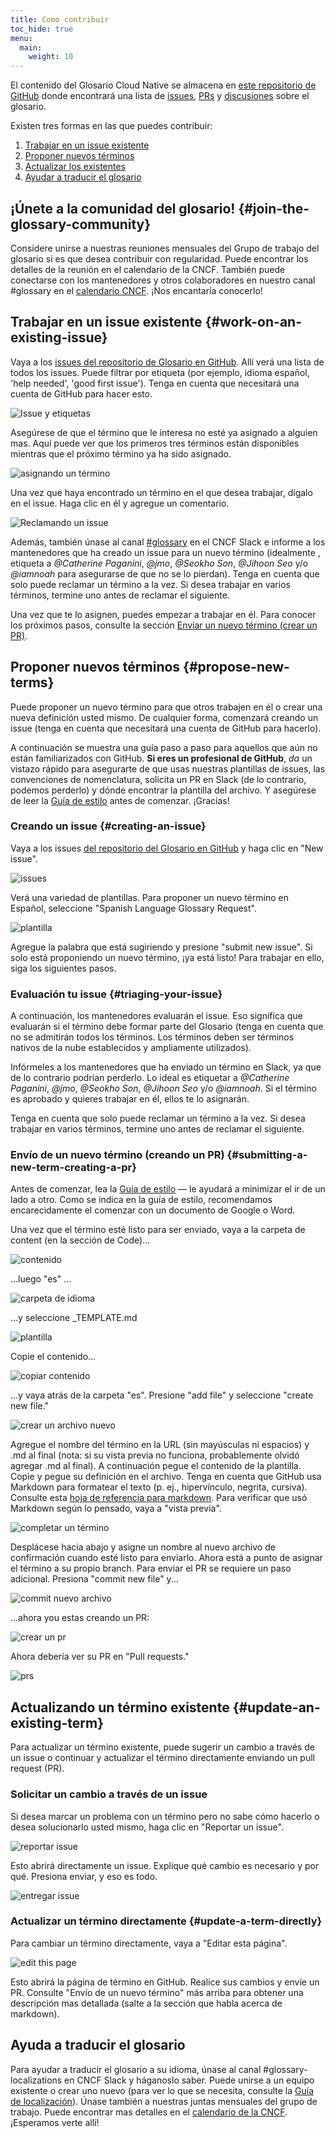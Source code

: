 ```yaml
---
title: Como contribuir
toc_hide: true
menu:
  main:
    weight: 10
---
```


El contenido del Glosario Cloud Native se almacena en [este repositorio de GitHub](https://github.com/cncf/glossary) donde encontrará una lista de [issues](https://github.com/cncf/glossary/issues), [PRs](https://github.com/cncf/glossary/pulls) y [discusiones](https://github.com/cncf/glossary/discussions) sobre el glosario.

Existen tres formas en las que puedes contribuir:

1) [Trabajar en un issue existente](#work-on-an-existing-issue)
2) [Proponer nuevos términos](#propose-new-terms)
3) [Actualizar los existentes](#update-an-existing-term)
4) [Ayudar a traducir el glosario](#help-translate-the-glossary)

## ¡Únete a la comunidad del glosario! {#join-the-glossary-community}

Considere unirse a nuestras reuniones mensuales del Grupo de trabajo del glosario si es que desea contribuir con regularidad. Puede encontrar los detalles de la reunión en el calendario de la CNCF. También puede conectarse con los mantenedores y otros colaboradores en nuestro canal #glossary en el [calendario CNCF](https://www.cncf.io/calendar/). ¡Nos encantaría conocerlo!

## Trabajar en un issue existente {#work-on-an-existing-issue}

Vaya a los [issues del repositorio de Glosario en GitHub](https://github.com/cncf/glossary/issues). Allí verá una lista de todos los issues. Puede filtrar por etiqueta (por ejemplo, idioma español, 'help needed', 'good first issue'). Tenga en cuenta que necesitará una cuenta de GitHub para hacer esto.

![Issue y etiquetas](/images/how-to/issue-and-labels.png)

Asegúrese de que el término que le interesa no esté ya asignado a alguien mas. Aquí puede ver que los primeros tres términos están disponibles mientras que el próximo término ya ha sido asignado.

![asignando un término](/images/how-to/howto-04.png)

Una vez que haya encontrado un término en el que desea trabajar, dígalo en el issue. Haga clic en él y agregue un comentario.

![Reclamando un issue](/images/how-to/claiming-an-issue.png)

Además, también únase al canal [#glossary](https://cloud-native.slack.com/archives/C02TX20MQBB) en el CNCF Slack e informe a los mantenedores que ha creado un issue para un nuevo término (idealmente , etiqueta a _@Catherine Paganini_, _@jmo_, _@Seokho Son_, _@Jihoon Seo_ y/o _@iamnoah_ para asegurarse de que no se lo pierdan). Tenga en cuenta que solo puede reclamar un término a la vez. Si desea trabajar en varios términos, termine uno antes de reclamar el siguiente.

Una vez que te lo asignen, puedes empezar a trabajar en él. Para conocer los próximos pasos, consulte la sección [Enviar un nuevo término (crear un PR)](#submitting-a-new-term-creating-a-pr).

## Proponer nuevos términos {#propose-new-terms}

Puede proponer un nuevo término para que otros trabajen en él o crear una nueva definición usted mismo. De cualquier forma, comenzará creando un issue (tenga en cuenta que necesitará una cuenta de GitHub para hacerlo).

A continuación se muestra una guía paso a paso para aquellos que aún no están familiarizados con GitHub. **Si eres un profesional de GitHub**, _da_ un vistazo rápido para asegurarte de que usas nuestras plantillas de issues, las convenciones de nomenclatura, solicita un PR en Slack (de lo contrario, podemos perderlo) y dónde encontrar la plantilla del archivo. Y asegúrese de leer la [Guía de estilo](/es/style-guide/) antes de comenzar. ¡Gracias!

### Creando un issue {#creating-an-issue}

Vaya a los issues [del repositorio del Glosario en GitHub](https://github.com/cncf/glossary/issues) y haga clic en "New issue".

![issues](/images/how-to/howto-01.png)

Verá una variedad de plantillas. Para proponer un nuevo término en Español, seleccione "Spanish Language Glossary Request".

![plantilla](/images/how-to/english-issue-template.jpg)

Agregue la palabra que está sugiriendo y presione "submit new issue". Si solo está proponiendo un nuevo término, ¡ya está listo! Para trabajar en ello, siga los siguientes pasos.

### Evaluación tu issue {#triaging-your-issue}

A continuación, los mantenedores evaluarán el issue. Eso significa que evaluarán si el término debe formar parte del Glosario (tenga en cuenta que no se admitirán todos los términos. Los términos deben ser términos nativos de la nube establecidos y ampliamente utilizados).

Infórmeles a los mantenedores que ha enviado un término en Slack, ya que de lo contrario podrían perderlo. Lo ideal es etiquetar a _@Catherine Paganini_, _@jmo_, _@Seokho Son_, _@Jihoon Seo_ y/o _@iamnoah_. Si el término es aprobado y quieres trabajar en él, ellos te lo asignarán.

Tenga en cuenta que solo puede reclamar un término a la vez. Si desea trabajar en varios términos, termine uno antes de reclamar el siguiente.

### Envío de un nuevo término (creando un PR) {#submitting-a-new-term-creating-a-pr}

Antes de comenzar, lea la [Guía de estilo](/es/style-guide/) — le ayudará a minimizar el ir de un lado a otro. Como se indica en la guía de estilo, recomendamos encarecidamente el comenzar con un documento de Google o Word.

Una vez que el término esté listo para ser enviado, vaya a la carpeta de content (en la sección de Code)…

![contenido](/images/how-to/howto-05.png)

…luego "es" …

![carpeta de idioma](/images/how-to/howto-06.png)

…y seleccione _TEMPLATE.md

![plantilla](/images/how-to/howto-07.png)

Copie el contenido…

![copiar contenido](/images/how-to/howto-08.png)

…y vaya atrás de la carpeta "es". Presione "add file" y seleccione "create new file."

![crear un archivo nuevo](/images/how-to/howto-09.png)

Agregue el nombre del término en la URL (sin mayúsculas ni espacios) y .md al final (nota: si su vista previa no funciona, probablemente olvidó agregar .md al final). A continuación pegue el contenido de la plantilla. Copie y pegue su definición en el archivo. Tenga en cuenta que GitHub usa Markdown para formatear el texto (p. ej., hipervínculo, negrita, cursiva). Consulte esta [hoja de referencia para markdown](https://www.markdownguide.org/cheat-sheet/). Para verificar que usó Markdown según lo pensado, vaya a "vista previa".

![completar un término](/images/how-to/howto-10.png)

Desplácese hacia abajo y asigne un nombre al nuevo archivo de confirmación cuando esté listo para enviarlo. Ahora está a punto de asignar el término a su propio branch. Para enviar el PR se requiere un paso adicional. Presiona "commit new file" y...

![commit nuevo archivo](/images/how-to/howto-11.png)

…ahora you estas creando un PR:

![crear un pr](/images/how-to/howto-12.png)

Ahora debería ver su PR en "Pull requests."

![prs](/images/how-to/howto-13.png)

## Actualizando un término existente {#update-an-existing-term}

Para actualizar un término existente, puede sugerir un cambio a través de un issue o continuar y actualizar el término directamente enviando un pull request (PR).

### Solicitar un cambio a través de un issue

Si desea marcar un problema con un término pero no sabe cómo hacerlo o desea solucionarlo usted mismo, haga clic en "Reportar un issue".

![reportar issue](/images/how-to/howto-14.png)

Esto abrirá directamente un issue. Explique qué cambio es necesario y por qué. Presiona enviar, y eso es todo.

![entregar issue](/images/how-to/howto-15.png)

### Actualizar un término directamente {#update-a-term-directly}

Para cambiar un término directamente, vaya a "Editar esta página".

![edit this page](/images/how-to/howto-16.png)

Esto abrirá la página de término en GitHub. Realice sus cambios y envíe un PR. Consulte "Envío de un nuevo término" más arriba para obtener una descripción mas detallada (salte a la sección que habla acerca de markdown).

## Ayuda a traducir el glosario

Para ayudar a traducir el glosario a su idioma, únase al canal #glossary-localizations en CNCF Slack y háganoslo saber. Puede unirse a un equipo existente o crear uno nuevo (para ver lo que se necesita, consulte la [Guía de localización](https://github.com/cncf/glossary/blob/main/LOCALIZATION.md)). Únase también a nuestras juntas mensuales del grupo de trabajo. Puede encontrar mas detalles en el [calendario de la CNCF](https://www.cncf.io/calendar/). ¡Esperamos verte allí!
